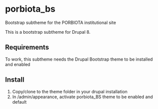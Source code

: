 # porbiota_bs
Bootstrap subtheme for the PORBIOTA institutional site

This is a bootstrap subtheme for Drupal 8. 
## Requirements
To work, this subtheme needs the Drupal Bootstrap theme to be installed and enabled

## Install

1. Copy/clone to the theme folder in your drupal installation
2. In /admin/appearance, activate porbiota_BS theme to be enabled and default
